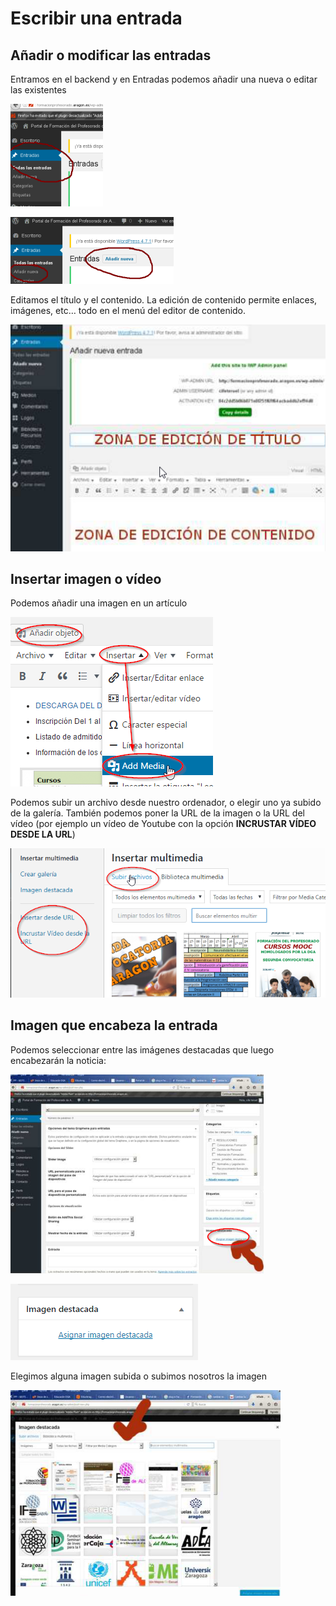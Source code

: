 # Escribir una entrada

## Añadir o modificar las entradas

Entramos en el backend y en Entradas podemos añadir una nueva o editar las existentes

![](https://raw.githubusercontent.com/catedu/soportes-informaticos-profesorado/master/img/entradawp.png)

![](https://raw.githubusercontent.com/catedu/soportes-informaticos-profesorado/master/img/entradawp2.png)

Editamos el título y el contenido. La edición de contenido permite enlaces, imágenes, etc… todo en el menú del editor de contenido.

![](https://raw.githubusercontent.com/catedu/soportes-informaticos-profesorado/master/img/entradawp3.png)

## Insertar imagen o vídeo

Podemos añadir una imagen en un artículo

![](https://raw.githubusercontent.com/catedu/soportes-informaticos-profesorado/master/img/imagenWP.png)

Podemos subir un archivo desde nuestro ordenador, o elegir uno ya subido de la galería. También podemos poner la URL de la imagen o la URL del vídeo (por ejemplo un vídeo de Youtube con la opción **INCRUSTAR VÍDEO DESDE LA URL**)

![](https://raw.githubusercontent.com/catedu/soportes-informaticos-profesorado/master/img/imagenovideoWP.png)

## Imagen que encabeza la entrada

Podemos seleccionar entre las imágenes destacadas que luego encabezarán la noticia: 

![](https://raw.githubusercontent.com/catedu/soportes-informaticos-profesorado/master/img/entrada-imagenes.png)

![](https://raw.githubusercontent.com/catedu/soportes-informaticos-profesorado/master/img/imagendestacada.png)

Elegimos alguna imagen subida o subimos nosotros la imagen

![](https://raw.githubusercontent.com/catedu/soportes-informaticos-profesorado/master/img/entrada-imagenes2.png)




